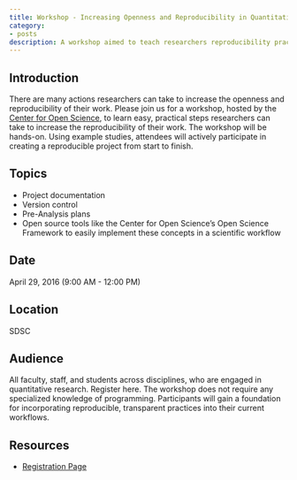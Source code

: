 ```yaml
---
title: Workshop - Increasing Openness and Reproducibility in Quantitative Research
category:
- posts
description: A workshop aimed to teach researchers reproducibility practices for their work.
---
```


## Introduction

There are many actions researchers can take to increase the openness and reproducibility of their work. Please join us for a workshop, hosted by the [Center for Open Science](https://cos.io/), to learn easy, practical steps researchers can take to increase the reproducibility of their work. The workshop will be hands-on. Using example studies, attendees will actively participate in creating a reproducible project from start to finish.

## Topics

* Project documentation
* Version control
* Pre-Analysis plans
* Open source tools like the Center for Open Science’s Open Science Framework to easily implement these concepts in a  scientific workflow

## Date

April 29, 2016 (9:00 AM - 12:00 PM)

## Location
SDSC

## Audience

All faculty, staff, and students across disciplines, who are engaged in quantitative research. Register here. The workshop does not require any specialized knowledge of programming. Participants will gain a foundation for incorporating reproducible, transparent practices into their current workflows.

## Resources
* [Registration Page](https://docs.google.com/a/cos.io/forms/d/1empbFwKslKhBHHamBzXKQzoI5tYXFmyPUgQo3YL05Rg/edit)
